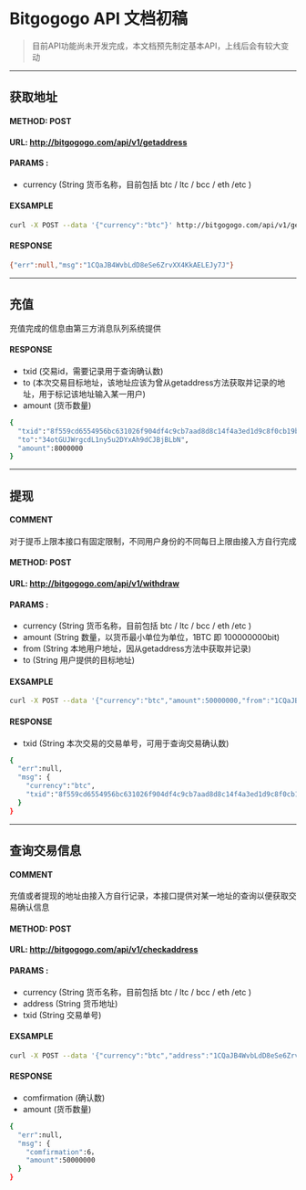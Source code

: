# Bitgogogo API 文档初稿

> 目前API功能尚未开发完成，本文档预先制定基本API，上线后会有较大变动

***

## 获取地址

#### METHOD: POST
#### URL: http://bitgogogo.com/api/v1/getaddress
#### PARAMS :
* currency (String 货币名称，目前包括 btc / ltc / bcc / eth /etc )

#### EXSAMPLE

```bash
curl -X POST --data '{"currency":"btc"}' http://bitgogogo.com/api/v1/getaddress
```

#### RESPONSE

```bash
{"err":null,"msg":"1CQaJB4WvbLdD8eSe6ZrvXX4KkAELEJy7J"}
```

***

## 充值
充值完成的信息由第三方消息队列系统提供

#### RESPONSE

* txid (交易id，需要记录用于查询确认数)
* to (本次交易目标地址，该地址应该为曾从getaddress方法获取并记录的地址，用于标记该地址输入某一用户)
* amount (货币数量)

```bash
{
  "txid":"8f559cd6554956bc631026f904df4c9cb7aad8d8c14f4a3ed1d9c8f0cb19be82",
  "to":"34otGUJWrgcdL1ny5u2DYxAh9dCJBjBLbN",
  "amount":8000000
}
```

***

## 提现

#### COMMENT
对于提币上限本接口有固定限制，不同用户身份的不同每日上限由接入方自行完成

#### METHOD: POST
#### URL: http://bitgogogo.com/api/v1/withdraw
#### PARAMS :
* currency  (String 货币名称，目前包括 btc / ltc / bcc / eth /etc )
* amount    (String 数量，以货币最小单位为单位，1BTC 即 100000000bit)
* from      (String 本地用户地址，因从getaddress方法中获取并记录)
* to        (String 用户提供的目标地址)


#### EXSAMPLE

```bash
curl -X POST --data '{"currency":"btc","amount":50000000,"from":"1CQaJB4WvbLdD8eSe6ZrvXX4KkAELEJy7J","to":"34otGUJWrgcdL1ny5u2DYxAh9dCJBjBLbN"}' http://bitgogogo.com/api/v1/withdraw
```

#### RESPONSE

* txid      (String 本次交易的交易单号，可用于查询交易确认数)

```bash
{
  "err":null,
  "msg": {
    "currency":"btc",
    "txid":"8f559cd6554956bc631026f904df4c9cb7aad8d8c14f4a3ed1d9c8f0cb19be82"
  }
}
```



***

## 查询交易信息

#### COMMENT
充值或者提现的地址由接入方自行记录，本接口提供对某一地址的查询以便获取交易确认信息

#### METHOD: POST
#### URL: http://bitgogogo.com/api/v1/checkaddress
#### PARAMS :
* currency  (String 货币名称，目前包括 btc / ltc / bcc / eth /etc )
* address   (String 货币地址)
* txid      (String 交易单号)

#### EXSAMPLE

```bash
curl -X POST --data '{"currency":"btc","address":"1CQaJB4WvbLdD8eSe6ZrvXX4KkAELEJy7J","txid":"8f559cd6554956bc631026f904df4c9cb7aad8d8c14f4a3ed1d9c8f0cb19be82"}' http://bitgogogo.com/api/v1/checkaddress
```

#### RESPONSE
* comfirmation (确认数)
* amount (货币数量)

```bash
{
  "err":null,
  "msg": {
    "comfirmation":6，
    "amount":50000000
  }
}
```
